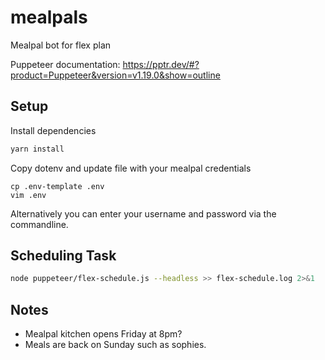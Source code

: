 # mealpals
Mealpal bot for flex plan

Puppeteer documentation:
https://pptr.dev/#?product=Puppeteer&version=v1.19.0&show=outline

## Setup

Install dependencies
```sh
yarn install
```

Copy dotenv and update file with your mealpal credentials
```
cp .env-template .env
vim .env
```

Alternatively you can enter your username and password via the commandline.


## Scheduling Task

```sh
node puppeteer/flex-schedule.js --headless >> flex-schedule.log 2>&1
```

## Notes

- Mealpal kitchen opens Friday at 8pm?
- Meals are back on Sunday such as sophies.
